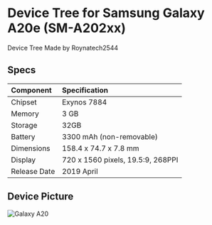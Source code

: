 # Device Tree for Samsung Galaxy A20e (SM-A202xx)
Device Tree Made by Roynatech2544
## Specs

|        Component        |          Specification            |
| :---------------------- | :-------------------------------- |
| Chipset                 | Exynos 7884                       |
| Memory                  | 3 GB                              |
| Storage                 | 32GB                              |
| Battery                 | 3300 mAh (non-removable)          |
| Dimensions              | 158.4 x 74.7 x 7.8 mm             |
| Display                 | 720 x 1560 pixels, 19.5:9, 268PPI |
| Release Date            | 2019 April                        |

## Device Picture

![Galaxy A20](https://fdn2.gsmarena.com/vv/bigpic/samsung-galaxy-a20.jpg "Galaxy A20")
